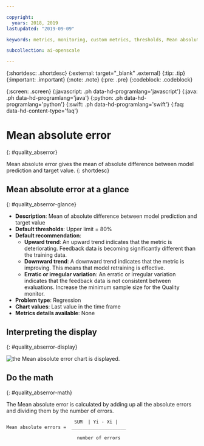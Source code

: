 ```yaml
---

copyright:
  years: 2018, 2019
lastupdated: "2019-09-09"

keywords: metrics, monitoring, custom metrics, thresholds, Mean absolute error

subcollection: ai-openscale

---
```


{:shortdesc: .shortdesc}
{:external: target="_blank" .external}
{:tip: .tip}
{:important: .important}
{:note: .note}
{:pre: .pre}
{:codeblock: .codeblock}

{:screen: .screen}
{:javascript: .ph data-hd-programlang='javascript'}
{:java: .ph data-hd-programlang='java'}
{:python: .ph data-hd-programlang='python'}
{:swift: .ph data-hd-programlang='swift'}
{:faq: data-hd-content-type='faq'}

# Mean absolute error
{: #quality_abserror}

Mean absolute error gives the mean of absolute difference between model prediction and target value.
{: shortdesc}

## Mean absolute error at a glance
{: #quality_abserror-glance}

- **Description**: Mean of absolute difference between model prediction and target value
- **Default thresholds**: Upper limit = 80%
- **Default recommendation**:
   - **Upward trend**: An upward trend indicates that the metric is deteriorating. Feedback data is becoming significantly different than the training data.
   - **Downward trend**: A downward trend indicates that the metric is improving. This means that model retraining is effective.
   - **Erratic or irregular variation**: An erratic or irregular variation indicates that the feedback data is not consistent between evaluations. Increase the minimum sample size for the Quality monitor.
- **Problem type**: Regression
- **Chart values**: Last value in the time frame
- **Metrics details available**: None

## Interpreting the display
{: #quality_abserror-display}

![the Mean absolute error chart is displayed.](images/xxxx.png)

## Do the math
{: #quality_abserror-math}

The Mean absolute error is calculated by adding up all the absolute errors and dividing them by the number of errors.

```
                         SUM  | Yi - Xi | 
Mean absolute errors =  ____________________

                          number of errors
```